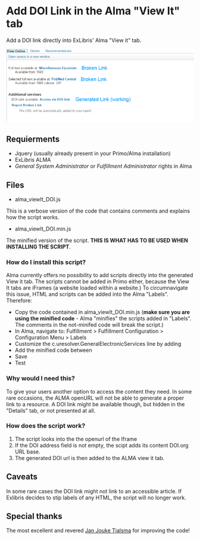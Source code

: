 # Add DOI Link in the Alma "View It" tab

Add a DOI link directly into ExLibris' Alma "View it" tab.

![DOI link in Alma ViewIt tab](https://github.com/Dioscorides/alma-view-it-doi-link/blob/master/example/example.png?raw=true)

## Requierments

* Jquery (usually already present in your Primo/Alma installation)
* ExLibris ALMA
* _General System Administrator_ or _Fulfillment Administrator_ rights in Alma
 
## Files

* alma_viewIt_DOI.js

This is a verbose version of the code that contains comments and explains how the script works.

* alma_viewIt_DOI.min.js

The minified version of the script. **THIS IS WHAT HAS TO BE USED WHEN INSTALLING THE SCRIPT**.

### How do I install this script?
Alma currently offers no possibility to add scripts directly into the generated View it tab. The scripts cannot be added in Primo either, because the View It tabs are iFrames (a website loaded within a website.)
To circumnavigate this issue, HTML and scripts can be added into the Alma "Labels". Therefore:
* Copy the code contained in alma_viewIt_DOI.min.js (**make sure you are using the minified code** - Alma "minifies" the scripts added in "Labels". The comments in the not-minifed code will break the script.)
* In Alma, navigate to: Fulfillment > Fulfillment Configuration > Configuration Menu > Labels
* Customize the c.uresolver.GeneralElectronicServices line by adding <script></script>
* Add the minified code between <script> and </script> 
* Save
* Test

### Why would I need this?

To give your users another option to access the content they need.
In some rare occasions, the ALMA openURL will not be able to generate a proper link to a resource. A DOI link might be available though, but hidden in the "Details" tab, or not presented at all.

### How does the script work?

1) The script looks into the the openurl of the Iframe
2) If the DOI address field is not empty, the scipt adds its content DOI.org URL base.
3) The generated DOI url is then added to the ALMA view it tab.

## Caveats

In some rare cases the DOI link might not link to an accessible article.
If Exlibris decides to stip labels of any HTML, the script will no longer work.

## Special thanks
The most excellent and revered [Jan Jouke Tjalsma](https://github.com/janjouketjalsma) for improving the code!

